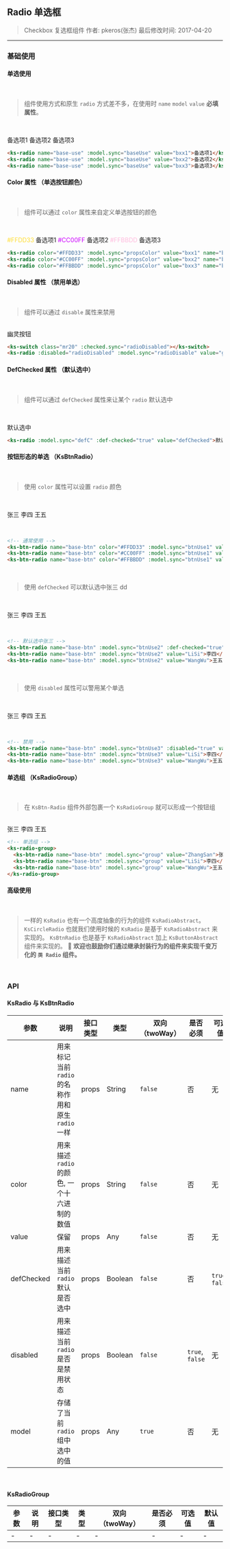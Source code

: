 ## Radio 单选框

> Checkbox 复选框组件
> 作者: pkeros(张杰)
> 最后修改时间: 2017-04-20

---

### 基础使用

#### 单选使用

<br>

> 组件使用方式和原生 `radio` 方式差不多，在使用时 `name` `model` `value` **必填属性**。

<br>

<ks-radio name="base-use" :model.sync="baseUse" value="bxx1">备选项1</ks-radio>
<ks-radio name="base-use" :model.sync="baseUse" value="bxx2">备选项2</ks-radio>
<ks-radio name="base-use" :model.sync="baseUse" value="bxx3">备选项3</ks-radio>

```html
<ks-radio name="base-use" :model.sync="baseUse" value="bxx1">备选项1</ks-radio>
<ks-radio name="base-use" :model.sync="baseUse" value="bxx2">备选项2</ks-radio>
<ks-radio name="base-use" :model.sync="baseUse" value="bxx3">备选项3</ks-radio>
```

#### Color 属性 （单选按钮颜色）

<br>

> 组件可以通过 `color` 属性来自定义单选按钮的颜色

<br>

<span class="mr20" style="color: #FFDD33">#FFDD33</span> <ks-radio color="#FFDD33" :model.sync="propsColor" value="bxx1" name="base-color">备选项1</ks-radio>
<span class="mr20" style="color: #CC00FF">#CC00FF</span> <ks-radio color="#CC00FF" :model.sync="propsColor" value="bxx2" name="base-color">备选项2</ks-radio>
<span class="mr20" style="color: #FFBBDD">#FFBBDD</span> <ks-radio color="#FFBBDD" :model.sync="propsColor" value="bxx3" name="base-color">备选项3</ks-radio>

```html
<ks-radio color="#FFDD33" :model.sync="propsColor" value="bxx1" name="base-color">备选项1</ks-radio>
<ks-radio color="#CC00FF" :model.sync="propsColor" value="bxx2" name="base-color">备选项2</ks-radio>
<ks-radio color="#FFBBDD" :model.sync="propsColor" value="bxx3" name="base-color">备选项3</ks-radio>
```

#### Disabled 属性 （禁用单选）

<br>

> 组件可以通过 `disable` 属性来禁用

<br>

<ks-switch class="mr20" :checked.sync="radioDisabled">
</ks-switch><ks-radio :disabled="radioDisabled" :model.sync="radioDisable" value="ghostBtn">幽灵按钮</ks-radio>

```html
<ks-switch class="mr20" :checked.sync="radioDisabled"></ks-switch>
<ks-radio :disabled="radioDisabled" :model.sync="radioDisable" value="ghostBtn">幽灵按钮</ks-radio>
```

#### DefChecked 属性 （默认选中）

<br>

> 组件可以通过 `defChecked` 属性来让某个 `radio` 默认选中

<br>

<ks-radio :model.sync="defC" :def-checked="true" value="defChecked">默认选中</ks-radio>

```html
<ks-radio :model.sync="defC" :def-checked="true" value="defChecked">默认选中</ks-radio>
```

#### 按钮形态的单选 （KsBtnRadio）

<br>

> 使用 `color` 属性可以设置 `radio` 颜色

<br>

<ks-btn-radio name="base-btn" color="#FFDD33" :model.sync="btnUse1" value="ZhangSan">张三</ks-btn-radio> <ks-btn-radio name="base-btn" color="#CC00FF" :model.sync="btnUse1" value="LiSi">李四</ks-btn-radio> <ks-btn-radio name="base-btn" color="#FFBBDD" :model.sync="btnUse1" value="WangWu">王五</ks-btn-radio>

<br>

```html
<!-- 通常使用 -->
<ks-btn-radio name="base-btn" color="#FFDD33" :model.sync="btnUse1" value="ZhangSan">张三</ks-btn-radio>
<ks-btn-radio name="base-btn" color="#CC00FF" :model.sync="btnUse1" value="LiSi">李四</ks-btn-radio>
<ks-btn-radio name="base-btn" color="#FFBBDD" :model.sync="btnUse1" value="WangWu">王五</ks-btn-radio>
```

<br>

> 使用 `defChecked` 可以默认选中张三
dd
<br>

<ks-btn-radio name="base-btn" :model.sync="btnUse2"  value="ZhangSan">张三</ks-btn-radio> 
<ks-btn-radio name="base-btn" :def-checked="true" :model.sync="btnUse2" value="LiSi">李四</ks-btn-radio> 
<ks-btn-radio name="base-btn" :model.sync="btnUse2" value="WangWu">王五</ks-btn-radio>

<br>

```html
<!-- 默认选中张三 -->
<ks-btn-radio name="base-btn" :model.sync="btnUse2" :def-checked="true" value="ZhangSan">张三</ks-btn-radio>
<ks-btn-radio name="base-btn" :model.sync="btnUse2" value="LiSi">李四</ks-btn-radio>
<ks-btn-radio name="base-btn" :model.sync="btnUse2" value="WangWu">王五</ks-btn-radio>
```

<br>

> 使用 `disabled` 属性可以警用某个单选

<br>

<ks-btn-radio name="base-btn" :model.sync="btnUse3" :disabled="true" value="ZhangSan">张三</ks-btn-radio> <ks-btn-radio name="base-btn" :model.sync="btnUse3" value="LiSi">李四</ks-btn-radio> <ks-btn-radio name="base-btn" :model.sync="btnUse3" value="WangWu">王五</ks-btn-radio>

<br>

```html
<!-- 禁用 -->
<ks-btn-radio name="base-btn" :model.sync="btnUse3" :disabled="true" value="ZhangSan">张三</ks-btn-radio>
<ks-btn-radio name="base-btn" :model.sync="btnUse3" value="LiSi">李四</ks-btn-radio>
<ks-btn-radio name="base-btn" :model.sync="btnUse3" value="WangWu">王五</ks-btn-radio>
```

#### 单选组 （KsRadioGroup）

<br>

> 在 `KsBtn-Radio` 组件外部包裹一个 `KsRadioGroup` 就可以形成一个按钮组

<br>

<ks-radio-group>
  <ks-btn-radio name="base-btn" :model.sync="group" value="ZhangSan">张三</ks-btn-radio>
  <ks-btn-radio name="base-btn" :model.sync="group" value="LiSi">李四</ks-btn-radio>
  <ks-btn-radio name="base-btn" :model.sync="group" value="WangWu">王五</ks-btn-radio>
</ks-radio-group>

<br>

```html
<!-- 单选组 -->
<ks-radio-group>
  <ks-btn-radio name="base-btn" :model.sync="group" value="ZhangSan">张三</ks-btn-radio>
  <ks-btn-radio name="base-btn" :model.sync="group" value="LiSi">李四</ks-btn-radio>
  <ks-btn-radio name="base-btn" :model.sync="group" value="WangWu">王五</ks-btn-radio>
</ks-radio-group>
```



#### 高级使用

<br>

> 一样的 `KsRadio` 也有一个高度抽象的行为的组件 `KsRadioAbstract`。
> `KsCircleRadio` 也就我们使用时候的 `KsRadio` 是基于 `KsRadioAbstract` 来实现的。
> `KsBtnRadio` 也是基于 `KsRadioAbstract` 加上 `KsButtonAbstract` 组件来实现的。
> 🔘 **欢迎也鼓励你们通过继承封装行为的组件来实现千变万化的 `类 Radio` 组件。**

<br>


### API

#### KsRadio 与 KsBtnRadio

| 参数 | 说明 | 接口类型 | 类型 | 双向（twoWay） | 是否必须 | 可选值 | 默认值 |
|------|-------|----------|---------|---------|---------|-------|--------|
| name | 用来标记当前 `radio` 的名称作用和原生 `radio` 一样 | props | String | `false` | 否 | 无 | '' |
| color | 用来描述 `radio` 的颜色, 一个十六进制的数值 | props | String | `false` | 否 | 无 | #00A5E0 |
| value | 保留 | props | Any | `false` | 否 | 无 | '' |
| defChecked | 用来描述当前 `radio` 默认是否选中 | props  | Boolean | `false` | 否 | `true`, `false` | `false` |
| disabled | 用来描述当前 `radio` 是否是禁用状态 | props | Boolean | `false`| `true`, `false` | 无 | `false` |
| model | 存储了当前 `radio` 组中选中的值 | props | Any | `true` | 否 | 无 | '' |

<br>

#### KsRadioGroup

| 参数 | 说明 | 接口类型 | 类型 | 双向（twoWay） | 是否必须 | 可选值 | 默认值 |
|------|-------|----------|---------|---------|---------|-------|--------|
| - | - | - | - | - | - | - | - |



<script>
  export default{
    kscomponents:['KsRadio_v0','KsSwitch_v0'],
    data () {
      return {
        baseUse: '',
        propsColor: '',
        
        radioDisabled: false,
        radioDisable: '',
        
        defC: '',
        btnUse1: '',
        btnUse2: '',
        btnUse3: '',

        group: ''
      }
    },
    created(){
      console.log(this)
    }
  }
</script>
